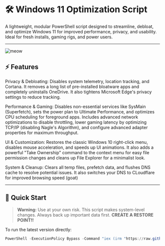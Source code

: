 # 🛠️ Windows 11 Optimization Script

A lightweight, modular PowerShell script designed to streamline, debloat, and optimize Windows 11 for improved performance, privacy, and usability. Ideal for fresh installs, gaming rigs, and power users.

---

![meow](https://github.com/esicera/Windows11OptimizationScript/blob/main/kira%20kira%20beam.gif)

## ⚡ Features

Privacy & Debloating: Disables system telemetry, location tracking, and Cortana. It removes a long list of pre-installed bloatware apps and completely uninstalls OneDrive. It also tightens Microsoft Edge's privacy settings to reduce tracking.

Performance & Gaming: Disables non-essential services like SysMain (Superfetch), sets the power plan to Ultimate Performance, and optimizes CPU scheduling for foreground apps. Includes advanced network optimizations to disable throttling, lower gaming latency by optimizing TCP/IP (disabling Nagle's Algorithm), and configure advanced adapter properties for maximum throughput.

UI & Customization: Restores the classic Windows 10 right-click menu, disables mouse acceleration, and speeds up UI animations. It also adds a powerful "Take Ownership" command to the context menu for easy file permission changes and cleans up File Explorer for a minimalist look.

System & Cleanup: Clears all temp files, prefetch data, and flushes DNS cache to resolve potential issues. It also switches your DNS to CLoudflare for improved browsing speed (goat)

---

## 🚀 Quick Start

> **Warning:** Use at your own risk. This script makes system-level changes. Always back up important data first. **CREATE A RESTORE POINT!!**

To run the latest version directly:
```powershell
PowerShell -ExecutionPolicy Bypass -Command "iex (irm "https://raw.githubusercontent.com/esicera/Windows11OptimizationScript/main/main.ps1")"
